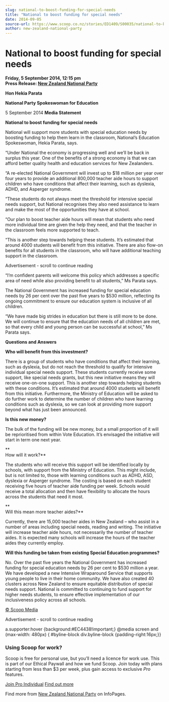```yaml
---
slug: national-to-boost-funding-for-special-needs
title: "National to boost funding for special needs"
date: 2014-09-05
source-url: https://www.scoop.co.nz/stories/ED1409/S00035/national-to-boost-funding-for-special-needs.htm
author: new-zealand-national-party
---
```

National to boost funding for special needs
===========================================

**Friday, 5 September 2014, 12:15 pm**  
**Press Release: [New Zealand National Party](https://info.scoop.co.nz/New_Zealand_National_Party)**

**Hon Hekia Parata**

**National Party Spokeswoman for Education**

5 September 2014 **Media Statement**  

**National to boost funding for special needs**

National will support more students with special education needs by boosting funding to help them learn in the classroom, National’s Education Spokeswoman, Hekia Parata, says.

“Under National the economy is progressing well and we’ll be back in surplus this year. One of the benefits of a strong economy is that we can afford better quality health and education services for New Zealanders.

“A re-elected National Government will invest up to $18 million per year over four years to provide an additional 800,000 teacher aide hours to support children who have conditions that affect their learning, such as dyslexia, ADHD, and Asperger syndrome.

“These students do not always meet the threshold for intensive special needs support, but National recognises they also need assistance to learn and make the most of the opportunities they have at school.

“Our plan to boost teacher aide hours will mean that students who need more individual time are given the help they need, and that the teacher in the classroom feels more supported to teach.

“This is another step towards helping these students. It’s estimated that around 4000 students will benefit from this initiative. There are also flow-on benefits for all students in the classroom, who will have additional teaching support in the classroom.

Advertisement - scroll to continue reading





“I’m confident parents will welcome this policy which addresses a specific area of need while also providing benefit to all students,” Ms Parata says.

The National Government has increased funding for special education needs by 26 per cent over the past five years to $530 million, reflecting its ongoing commitment to ensure our education system is inclusive of all children.

“We have made big strides in education but there is still more to be done. We will continue to ensure that the education needs of all children are met, so that every child and young person can be successful at school,” Ms Parata says.

  
**Questions and Answers**

**Who will benefit from this investment?**

There is a group of students who have conditions that affect their learning, such as dyslexia, but do not reach the threshold to qualify for intensive individual special needs support. These students currently receive some support, like special needs grants, but this new initiative means they will receive one-on-one support. This is another step towards helping students with these conditions. It’s estimated that around 4000 students will benefit from this initiative. Furthermore, the Ministry of Education will be asked to do further work to determine the number of children who have learning conditions such as dyslexia, so we can look at providing more support beyond what has just been announced.

**Is this new money?**

The bulk of the funding will be new money, but a small proportion of it will be reprioritised from within Vote Education. It’s envisaged the initiative will start in term one next year.

**  
How will it work?**

The students who will receive this support will be identified locally by schools, with support from the Ministry of Education. This might include, but is not limited to, those with learning conditions such as ADHD, ASD, dyslexia or Asperger syndrome. The costing is based on each student receiving five hours of teacher aide funding per week. Schools would receive a total allocation and then have flexibility to allocate the hours across the students that need it most.

**  
Will this mean more teacher aides?**

Currently, there are 15,000 teacher aides in New Zealand – who assist in a number of areas including special needs, reading and writing. The initiative will increase teacher aide hours, not necessarily the number of teacher aides. It is expected many schools will increase the hours of the teacher aides they currently employ.

**Will this funding be taken from existing Special Education programmes?**

No. Over the past five years the National Government has increased funding for special education needs by 26 per cent to $530 million a year. We have developed a new Intensive Wraparound Service that supports young people to live in their home community. We have also created 40 clusters across New Zealand to ensure equitable distribution of special needs support. National is committed to continuing to fund support for higher needs students, to ensure effective implementation of our inclusiveness policy across all schools.

  

[© Scoop Media](http://www.scoop.co.nz/about/terms.html)  

Advertisement - scroll to continue reading



a.supporter:hover {background:#EC4438!important;} @media screen and (max-width: 480px) { #byline-block div.byline-block {padding-right:16px;}}

### Using Scoop for work?

Scoop is free for personal use, but you’ll need a licence for work use. This is part of our Ethical Paywall and how we fund Scoop. Join today with plans starting from less than $3 per week, plus gain access to exclusive _Pro_ features.  
  
[Join Pro Individual](https://pro.scoop.co.nz/Individual/?from=ProIn24) [Find out more](https://pro.scoop.co.nz/using-scoop-for-work/?from=ProIn24)

Find more from [New Zealand National Party](https://info.scoop.co.nz/New_Zealand_National_Party) on InfoPages.